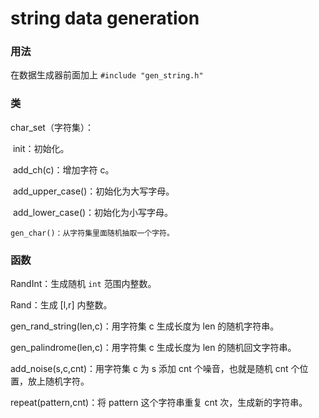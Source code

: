 # string data generation
### 用法

在数据生成器前面加上 `#include "gen_string.h"`

### 类

char_set（字符集）：

​	init：初始化。

​	add_ch(c)：增加字符 c。

​	add_upper_case()：初始化为大写字母。

​	add_lower_case()：初始化为小写字母。

 	gen_char()：从字符集里面随机抽取一个字符。

### 函数

RandInt：生成随机 `int` 范围内整数。

Rand：生成 [l,r]​ 内整数。

gen_rand_string(len,c)：用字符集 c 生成长度为 len 的随机字符串。

gen_palindrome(len,c)：用字符集 c 生成长度为 len 的随机回文字符串。

add_noise(s,c,cnt)：用字符集 c 为 s 添加 cnt 个噪音，也就是随机 cnt 个位置，放上随机字符。

repeat(pattern,cnt)：将 pattern 这个字符串重复 cnt 次，生成新的字符串。